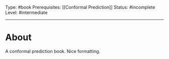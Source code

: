 Type: #book
Prerequisites: [[Conformal Prediction]]
Status: #incomplete 
Level: #intermediate 

----
# About

A conformal prediction book. Nice formatting.